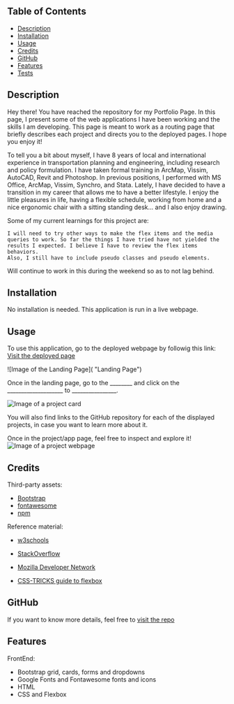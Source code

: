 ## <Portfolio>

## Table of Contents

  - [Description](#description)
  - [Installation](#installation)
  - [Usage](#usage)
  - [Credits](#credits)
  - [GitHub](#github)
  - [Features](#features)
  - [Tests](#tests)

## Description

Hey there! You have reached the repository for my Portfolio Page.
In this page, I present some of the web applications I have been working and the skills I am developing.
This page is meant to work as a routing page that briefly describes each project and directs you to the deployed pages.
I hope you enjoy it!

To tell you a bit about myself, I have 8 years of local and international experience in transportation planning and engineering, including research and policy formulation. I have taken formal training in ArcMap, Vissim, AutoCAD, Revit and Photoshop. In previous positions, I performed with MS Office, ArcMap, Vissim, Synchro, and Stata. Lately, I have decided to have a transition in my career that allows me to have a better lifestyle. I enjoy the little pleasures in life, having a flexible schedule, working from home and a nice ergonomic chair with a sitting standing desk... and I also enjoy drawing.

Some of my current learnings for this project are:

    I will need to try other ways to make the flex items and the media queries to work. So far the things I have tried have not yielded the results I expected. I believe I have to review the flex items behaviors.
    Also, I still have to include pseudo classes and pseudo elements. 

Will continue to work in this during the weekend so as to not lag behind.


## Installation

No installation is needed. This application is run in a live webpage.

## Usage

To use this application, go to the deployed webpage by followig this link: [Visit the deployed page](https://aj-pena.github.io/Andres-Pena-Portfolio/)

![Image of the Landing Page]( "Landing Page")

Once in the landing page, go to the ________ and click on the ____________________ to ________________.

![Image of a project card]()

You will also find links to the GitHub repository for each of the displayed projects, in case you want to learn more about it.

Once in the project/app page, feel free to inspect and explore it!
![Image of a project webpage]()


## Credits

Third-party assets:
- [Bootstrap](https://getbootstrap.com/)
- [fontawesome](https://fontawesome.com/)
- [npm](https://www.npmjs.com/)


Reference material:
- [w3schools](https://www.w3schools.com/)
- [StackOverflow](https://stackoverflow.com/)
- [Mozilla Developer Network](https://developer.mozilla.org/en-US/)

- [CSS-TRICKS guide to flexbox](https://css-tricks.com/snippets/css/a-guide-to-flexbox/)


## GitHub

If you want to know more details, feel free to [visit the repo](https://github.com/aj-pena/Andres-Pena-Portfolio.git)


## Features

FrontEnd:
- Bootstrap grid, cards, forms and dropdowns
- Google Fonts and Fontawesome fonts and icons
- HTML
- CSS and Flexbox

